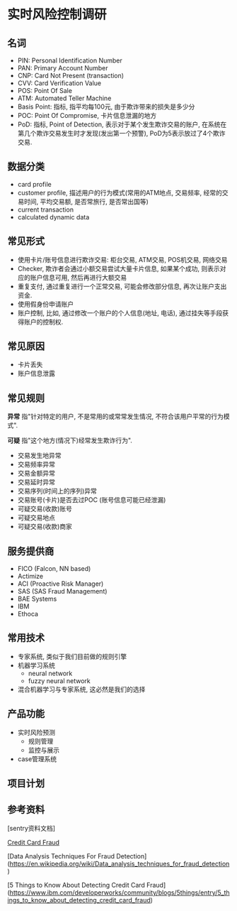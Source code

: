 # 实时风险控制调研

## 名词

- PIN: Personal Identification Number
- PAN: Primary Account Number
- CNP: Card Not Present (transaction)
- CVV: Card Verification Value
- POS: Point Of Sale
- ATM: Automated Teller Machine
- Basis Point: 指标, 指平均每100元, 由于欺诈带来的损失是多少分
- POC: Point Of Compromise, 卡片信息泄漏的地方
- PoD: 指标, Point of Detection, 表示对于某个发生欺诈交易的账户,
  在系统在第几个欺诈交易发生时才发现(发出第一个预警), PoD为5表示放过了4个欺诈交易.

## 数据分类

- card profile
- customer profile, 描述用户的行为模式(常用的ATM地点, 交易频率, 经常的交易时间, 平均交易额, 是否常旅行,
  是否常出国等)
- current transaction
- calculated dynamic data

## 常见形式

- 使用卡片/账号信息进行欺诈交易: 柜台交易, ATM交易, POS机交易, 网络交易
- Checker, 欺诈者会通过小额交易尝试大量卡片信息, 如果某个成功, 则表示对应的账户信息可用, 然后再进行大额交易
- 重复支付, 通过重复进行一个正常交易, 可能会修改部分信息, 再次让账户支出资金.
- 使用假身份申请账户
- 账户控制, 比如, 通过修改一个账户的个人信息(地址, 电话), 通过挂失等手段获得账户的控制权.

## 常见原因

- 卡片丢失
- 账户信息泄露

## 常见规则

**异常** 指"针对特定的用户, 不是常用的或常常发生情况, 不符合该用户平常的行为模式".

**可疑** 指"这个地方(情况下)经常发生欺诈行为".

- 交易发生地异常
- 交易频率异常
- 交易金额异常
- 交易延时异常
- 交易序列(时间上的序列)异常
- 交易账号(卡片)是否去过POC (账号信息可能已经泄漏)
- 可疑交易(收款)账号
- 可疑交易地点
- 可疑交易(收款)商家

## 服务提供商

- FICO (Falcon, NN based)
- Actimize
- ACI (Proactive Risk Manager)
- SAS (SAS Fraud Management)
- BAE Systems
- IBM
- Ethoca

## 常用技术

- 专家系统, 类似于我们目前做的规则引擎
- 机器学习系统
  - neural network
  - fuzzy neural network
- 混合机器学习与专家系统, 这必然是我们的选择

## 产品功能

- 实时风险预测
  - 规则管理
  - 监控与展示
- case管理系统

## 项目计划

## 参考资料

[sentry资料文档]

[Credit Card Fraud](https://en.wikipedia.org/wiki/Credit_card_fraud)

[Data Analysis Techniques For Fraud Detection]
(https://en.wikipedia.org/wiki/Data_analysis_techniques_for_fraud_detection)

[5 Things to Know About Detecting Credit Card Fraud]
(https://www.ibm.com/developerworks/community/blogs/5things/entry/5_things_to_know_about_detecting_credit_card_fraud)
